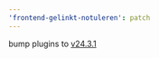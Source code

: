 ```yaml
---
'frontend-gelinkt-notuleren': patch
---
```


bump plugins to [v24.3.1](https://github.com/lblod/ember-rdfa-editor-lblod-plugins/releases/tag/v24.3.1)
